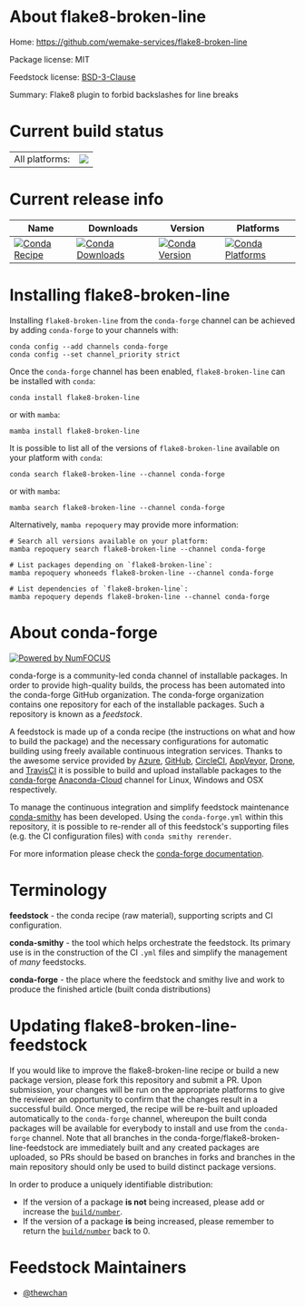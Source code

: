 About flake8-broken-line
========================

Home: https://github.com/wemake-services/flake8-broken-line

Package license: MIT

Feedstock license: [BSD-3-Clause](https://github.com/conda-forge/flake8-broken-line-feedstock/blob/main/LICENSE.txt)

Summary: Flake8 plugin to forbid backslashes for line breaks

Current build status
====================


<table><tr><td>All platforms:</td>
    <td>
      <a href="https://dev.azure.com/conda-forge/feedstock-builds/_build/latest?definitionId=14475&branchName=main">
        <img src="https://dev.azure.com/conda-forge/feedstock-builds/_apis/build/status/flake8-broken-line-feedstock?branchName=main">
      </a>
    </td>
  </tr>
</table>

Current release info
====================

| Name | Downloads | Version | Platforms |
| --- | --- | --- | --- |
| [![Conda Recipe](https://img.shields.io/badge/recipe-flake8--broken--line-green.svg)](https://anaconda.org/conda-forge/flake8-broken-line) | [![Conda Downloads](https://img.shields.io/conda/dn/conda-forge/flake8-broken-line.svg)](https://anaconda.org/conda-forge/flake8-broken-line) | [![Conda Version](https://img.shields.io/conda/vn/conda-forge/flake8-broken-line.svg)](https://anaconda.org/conda-forge/flake8-broken-line) | [![Conda Platforms](https://img.shields.io/conda/pn/conda-forge/flake8-broken-line.svg)](https://anaconda.org/conda-forge/flake8-broken-line) |

Installing flake8-broken-line
=============================

Installing `flake8-broken-line` from the `conda-forge` channel can be achieved by adding `conda-forge` to your channels with:

```
conda config --add channels conda-forge
conda config --set channel_priority strict
```

Once the `conda-forge` channel has been enabled, `flake8-broken-line` can be installed with `conda`:

```
conda install flake8-broken-line
```

or with `mamba`:

```
mamba install flake8-broken-line
```

It is possible to list all of the versions of `flake8-broken-line` available on your platform with `conda`:

```
conda search flake8-broken-line --channel conda-forge
```

or with `mamba`:

```
mamba search flake8-broken-line --channel conda-forge
```

Alternatively, `mamba repoquery` may provide more information:

```
# Search all versions available on your platform:
mamba repoquery search flake8-broken-line --channel conda-forge

# List packages depending on `flake8-broken-line`:
mamba repoquery whoneeds flake8-broken-line --channel conda-forge

# List dependencies of `flake8-broken-line`:
mamba repoquery depends flake8-broken-line --channel conda-forge
```


About conda-forge
=================

[![Powered by
NumFOCUS](https://img.shields.io/badge/powered%20by-NumFOCUS-orange.svg?style=flat&colorA=E1523D&colorB=007D8A)](https://numfocus.org)

conda-forge is a community-led conda channel of installable packages.
In order to provide high-quality builds, the process has been automated into the
conda-forge GitHub organization. The conda-forge organization contains one repository
for each of the installable packages. Such a repository is known as a *feedstock*.

A feedstock is made up of a conda recipe (the instructions on what and how to build
the package) and the necessary configurations for automatic building using freely
available continuous integration services. Thanks to the awesome service provided by
[Azure](https://azure.microsoft.com/en-us/services/devops/), [GitHub](https://github.com/),
[CircleCI](https://circleci.com/), [AppVeyor](https://www.appveyor.com/),
[Drone](https://cloud.drone.io/welcome), and [TravisCI](https://travis-ci.com/)
it is possible to build and upload installable packages to the
[conda-forge](https://anaconda.org/conda-forge) [Anaconda-Cloud](https://anaconda.org/)
channel for Linux, Windows and OSX respectively.

To manage the continuous integration and simplify feedstock maintenance
[conda-smithy](https://github.com/conda-forge/conda-smithy) has been developed.
Using the ``conda-forge.yml`` within this repository, it is possible to re-render all of
this feedstock's supporting files (e.g. the CI configuration files) with ``conda smithy rerender``.

For more information please check the [conda-forge documentation](https://conda-forge.org/docs/).

Terminology
===========

**feedstock** - the conda recipe (raw material), supporting scripts and CI configuration.

**conda-smithy** - the tool which helps orchestrate the feedstock.
                   Its primary use is in the construction of the CI ``.yml`` files
                   and simplify the management of *many* feedstocks.

**conda-forge** - the place where the feedstock and smithy live and work to
                  produce the finished article (built conda distributions)


Updating flake8-broken-line-feedstock
=====================================

If you would like to improve the flake8-broken-line recipe or build a new
package version, please fork this repository and submit a PR. Upon submission,
your changes will be run on the appropriate platforms to give the reviewer an
opportunity to confirm that the changes result in a successful build. Once
merged, the recipe will be re-built and uploaded automatically to the
`conda-forge` channel, whereupon the built conda packages will be available for
everybody to install and use from the `conda-forge` channel.
Note that all branches in the conda-forge/flake8-broken-line-feedstock are
immediately built and any created packages are uploaded, so PRs should be based
on branches in forks and branches in the main repository should only be used to
build distinct package versions.

In order to produce a uniquely identifiable distribution:
 * If the version of a package **is not** being increased, please add or increase
   the [``build/number``](https://docs.conda.io/projects/conda-build/en/latest/resources/define-metadata.html#build-number-and-string).
 * If the version of a package **is** being increased, please remember to return
   the [``build/number``](https://docs.conda.io/projects/conda-build/en/latest/resources/define-metadata.html#build-number-and-string)
   back to 0.

Feedstock Maintainers
=====================

* [@thewchan](https://github.com/thewchan/)

